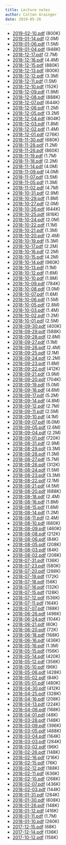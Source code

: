 ```yaml
---
title: Lecture notes
author: Colton Grainger
date: 2019-05-26
---
```



- [2019-02-10.pdf](2019-02-10.pdf) (800K)
- [2019-01-14.pdf](2019-01-14.pdf) (2.0M)
- [2019-01-06.pdf](2019-01-06.pdf) (1.5M)
- [2019-01-04.pdf](2019-01-04.pdf) (948K)
- [2018-12-17.pdf](2018-12-17.pdf) (2.7M)
- [2018-12-16.pdf](2018-12-16.pdf) (4.4M)
- [2018-12-15.pdf](2018-12-15.pdf) (880K)
- [2018-12-13.pdf](2018-12-13.pdf) (800K)
- [2018-12-12.pdf](2018-12-12.pdf) (3.3M)
- [2018-12-11.pdf](2018-12-11.pdf) (1.5M)
- [2018-12-10.pdf](2018-12-10.pdf) (152K)
- [2018-12-09.pdf](2018-12-09.pdf) (1.9M)
- [2018-12-08.pdf](2018-12-08.pdf) (888K)
- [2018-12-07.pdf](2018-12-07.pdf) (644K)
- [2018-12-06.pdf](2018-12-06.pdf) (1.2M)
- [2018-12-05.pdf](2018-12-05.pdf) (3.2M)
- [2018-12-04.pdf](2018-12-04.pdf) (804K)
- [2018-12-03.pdf](2018-12-03.pdf) (1.8M)
- [2018-12-02.pdf](2018-12-02.pdf) (1.4M)
- [2018-12-01.pdf](2018-12-01.pdf) (276K)
- [2018-11-30.pdf](2018-11-30.pdf) (680K)
- [2018-11-28.pdf](2018-11-28.pdf) (1.2M)
- [2018-11-26.pdf](2018-11-26.pdf) (860K)
- [2018-11-19.pdf](2018-11-19.pdf) (1.7M)
- [2018-11-18.pdf](2018-11-18.pdf) (2.2M)
- [2018-11-14.pdf](2018-11-14.pdf) (4.0M)
- [2018-11-09.pdf](2018-11-09.pdf) (4.0M)
- [2018-11-07.pdf](2018-11-07.pdf) (3.5M)
- [2018-11-05.pdf](2018-11-05.pdf) (1.3M)
- [2018-11-02.pdf](2018-11-02.pdf) (4.7M)
- [2018-10-31.pdf](2018-10-31.pdf) (2.9M)
- [2018-10-29.pdf](2018-10-29.pdf) (1.8M)
- [2018-10-27.pdf](2018-10-27.pdf) (2.0M)
- [2018-10-26.pdf](2018-10-26.pdf) (644K)
- [2018-10-25.pdf](2018-10-25.pdf) (816K)
- [2018-10-24.pdf](2018-10-24.pdf) (2.0M)
- [2018-10-22.pdf](2018-10-22.pdf) (1.1M)
- [2018-10-21.pdf](2018-10-21.pdf) (1.3M)
- [2018-10-20.pdf](2018-10-20.pdf) (2.4M)
- [2018-10-19.pdf](2018-10-19.pdf) (5.3M)
- [2018-10-17.pdf](2018-10-17.pdf) (2.2M)
- [2018-10-16.pdf](2018-10-16.pdf) (2.2M)
- [2018-10-15.pdf](2018-10-15.pdf) (4.2M)
- [2018-10-14.pdf](2018-10-14.pdf) (960K)
- [2018-10-13.pdf](2018-10-13.pdf) (1.1M)
- [2018-10-12.pdf](2018-10-12.pdf) (1.6M)
- [2018-10-10.pdf](2018-10-10.pdf) (1.9M)
- [2018-10-09.pdf](2018-10-09.pdf) (784K)
- [2018-10-08.pdf](2018-10-08.pdf) (3.0M)
- [2018-10-07.pdf](2018-10-07.pdf) (1.6M)
- [2018-10-06.pdf](2018-10-06.pdf) (1.5M)
- [2018-10-05.pdf](2018-10-05.pdf) (2.8M)
- [2018-10-03.pdf](2018-10-03.pdf) (1.4M)
- [2018-10-02.pdf](2018-10-02.pdf) (1.2M)
- [2018-10-01.pdf](2018-10-01.pdf) (2.5M)
- [2018-09-30.pdf](2018-09-30.pdf) (400K)
- [2018-09-29.pdf](2018-09-29.pdf) (588K)
- [2018-09-28.pdf](2018-09-28.pdf) (2.8M)
- [2018-09-27.pdf](2018-09-27.pdf) (1.1M)
- [2018-09-26.pdf](2018-09-26.pdf) (2.4M)
- [2018-09-25.pdf](2018-09-25.pdf) (2.1M)
- [2018-09-24.pdf](2018-09-24.pdf) (2.2M)
- [2018-09-23.pdf](2018-09-23.pdf) (1.8M)
- [2018-09-22.pdf](2018-09-22.pdf) (412K)
- [2018-09-21.pdf](2018-09-21.pdf) (3.9M)
- [2018-09-20.pdf](2018-09-20.pdf) (704K)
- [2018-09-19.pdf](2018-09-19.pdf) (5.0M)
- [2018-09-18.pdf](2018-09-18.pdf) (4.6M)
- [2018-09-17.pdf](2018-09-17.pdf) (5.2M)
- [2018-09-14.pdf](2018-09-14.pdf) (4.8M)
- [2018-09-12.pdf](2018-09-12.pdf) (2.7M)
- [2018-09-11.pdf](2018-09-11.pdf) (2.5M)
- [2018-09-10.pdf](2018-09-10.pdf) (4.1M)
- [2018-09-07.pdf](2018-09-07.pdf) (6.0M)
- [2018-09-05.pdf](2018-09-05.pdf) (2.6M)
- [2018-09-04.pdf](2018-09-04.pdf) (2.2M)
- [2018-09-01.pdf](2018-09-01.pdf) (720K)
- [2018-08-31.pdf](2018-08-31.pdf) (2.9M)
- [2018-08-29.pdf](2018-08-29.pdf) (3.3M)
- [2018-08-28.pdf](2018-08-28.pdf) (1.3M)
- [2018-08-27.pdf](2018-08-27.pdf) (5.7M)
- [2018-08-26.pdf](2018-08-26.pdf) (312K)
- [2018-08-24.pdf](2018-08-24.pdf) (1.5M)
- [2018-08-23.pdf](2018-08-23.pdf) (3.3M)
- [2018-08-22.pdf](2018-08-22.pdf) (2.1M)
- [2018-08-21.pdf](2018-08-21.pdf) (4.5M)
- [2018-08-20.pdf](2018-08-20.pdf) (688K)
- [2018-08-18.pdf](2018-08-18.pdf) (2.4M)
- [2018-08-16.pdf](2018-08-16.pdf) (1.8M)
- [2018-08-15.pdf](2018-08-15.pdf) (1.6M)
- [2018-08-14.pdf](2018-08-14.pdf) (1.2M)
- [2018-08-11.pdf](2018-08-11.pdf) (2.4M)
- [2018-08-10.pdf](2018-08-10.pdf) (660K)
- [2018-08-09.pdf](2018-08-09.pdf) (460K)
- [2018-08-08.pdf](2018-08-08.pdf) (212K)
- [2018-08-06.pdf](2018-08-06.pdf) (84K)
- [2018-08-05.pdf](2018-08-05.pdf) (208K)
- [2018-08-03.pdf](2018-08-03.pdf) (84K)
- [2018-08-02.pdf](2018-08-02.pdf) (208K)
- [2018-07-31.pdf](2018-07-31.pdf) (136K)
- [2018-07-23.pdf](2018-07-23.pdf) (580K)
- [2018-07-20.pdf](2018-07-20.pdf) (288K)
- [2018-07-19.pdf](2018-07-19.pdf) (172K)
- [2018-07-18.pdf](2018-07-18.pdf) (56K)
- [2018-07-16.pdf](2018-07-16.pdf) (132K)
- [2018-07-15.pdf](2018-07-15.pdf) (128K)
- [2018-07-12.pdf](2018-07-12.pdf) (536K)
- [2018-07-11.pdf](2018-07-11.pdf) (164K)
- [2018-07-07.pdf](2018-07-07.pdf) (188K)
- [2018-06-26.pdf](2018-06-26.pdf) (496K)
- [2018-06-24.pdf](2018-06-24.pdf) (104K)
- [2018-06-21.pdf](2018-06-21.pdf) (60K)
- [2018-06-20.pdf](2018-06-20.pdf) (72K)
- [2018-06-18.pdf](2018-06-18.pdf) (168K)
- [2018-06-16.pdf](2018-06-16.pdf) (436K)
- [2018-05-16.pdf](2018-05-16.pdf) (1.3M)
- [2018-05-15.pdf](2018-05-15.pdf) (156K)
- [2018-05-14.pdf](2018-05-14.pdf) (420K)
- [2018-05-12.pdf](2018-05-12.pdf) (356K)
- [2018-05-10.pdf](2018-05-10.pdf) (96K)
- [2018-05-06.pdf](2018-05-06.pdf) (428K)
- [2018-05-02.pdf](2018-05-02.pdf) (84K)
- [2018-05-01.pdf](2018-05-01.pdf) (480K)
- [2018-04-30.pdf](2018-04-30.pdf) (412K)
- [2018-04-25.pdf](2018-04-25.pdf) (328K)
- [2018-04-16.pdf](2018-04-16.pdf) (208K)
- [2018-04-13.pdf](2018-04-13.pdf) (224K)
- [2018-04-06.pdf](2018-04-06.pdf) (168K)
- [2018-04-01.pdf](2018-04-01.pdf) (48K)
- [2018-03-28.pdf](2018-03-28.pdf) (148K)
- [2018-03-09.pdf](2018-03-09.pdf) (396K)
- [2018-03-05.pdf](2018-03-05.pdf) (488K)
- [2018-03-04.pdf](2018-03-04.pdf) (164K)
- [2018-03-03.pdf](2018-03-03.pdf) (284K)
- [2018-03-02.pdf](2018-03-02.pdf) (96K)
- [2018-02-26.pdf](2018-02-26.pdf) (148K)
- [2018-02-16.pdf](2018-02-16.pdf) (216K)
- [2018-02-15.pdf](2018-02-15.pdf) (76K)
- [2018-02-12.pdf](2018-02-12.pdf) (188K)
- [2018-02-11.pdf](2018-02-11.pdf) (636K)
- [2018-02-10.pdf](2018-02-10.pdf) (268K)
- [2018-02-07.pdf](2018-02-07.pdf) (436K)
- [2018-02-03.pdf](2018-02-03.pdf) (144K)
- [2018-01-31.pdf](2018-01-31.pdf) (284K)
- [2018-01-30.pdf](2018-01-30.pdf) (608K)
- [2018-01-26.pdf](2018-01-26.pdf) (148K)
- [2018-01-12.pdf](2018-01-12.pdf) (416K)
- [2018-01-11.pdf](2018-01-11.pdf) (1.7M)
- [2018-01-10.pdf](2018-01-10.pdf) (260K)
- [2017-12-15.pdf](2017-12-15.pdf) (68K)
- [2017-12-14.pdf](2017-12-14.pdf) (136K)
- [2017-10-12.pdf](2017-10-12.pdf) (156K)

